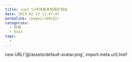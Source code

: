 ```yaml
---
title: vue3 ts中拼接本地图片地址
date: 2023-02-23 11:47:47
permalink: /pages/1d0142/
categories:
  - 前端
  - Vue3
tags:
  - 
---
```

new URL('@/assets/default-avatar.png', import.meta.url).href

[](https://blog.csdn.net/nanchen_J/article/details/126368829)